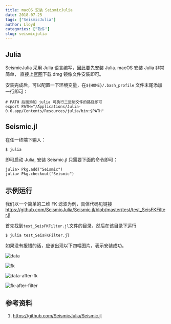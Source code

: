 ```yaml
---
title: macOS 安装 SeismicJulia 
date: 2018-07-25
tags: ["SeismicJulia"]
author: Lloyd
categories: ["软件"]
slug: seismicjulia
---
```


## Julia
SeismicJulia 采用 Julia 语言编写，因此要先安装 Julia. macOS 安装 Julia 非常简单，
直接上[官网](https://julialang.org/downloads/)下载 dmg 镜像文件安装即可。

安装完成后，可以配置一下环境变量，在`${HOME}/.bash_profile` 文件末尾添加一行即可：
```
# PATH 后面添加 julia 可执行二进制文件的路径即可
export PATH="/Applications/Julia-0.6.app/Contents/Resources/julia/bin:$PATH"
```

## Seismic.jl
在任一终端下输入：
```
$ julia 
```
即可启动 Julia, 安装 Seismic.jl 只需要下面的命令即可：
```
julia> Pkg.add("Seismic")
julia> Pkg.checkout("Seismic") 
```

## 示例运行
我们以一个简单的二维 FK 滤波为例，具体代码见链接 https://github.com/SeismicJulia/Seismic.jl/blob/master/test/test_SeisFKFilter.jl

首先找到`test_SeisFKFilter.jl`文件的目录，然后在该目录下运行
```
$ julia test_SeisFKFilter.jl
```
如果没有报错的话，应该出现以下四幅图片，表示安装成功。

![data](https://i.postimg.cc/XNdvdTkv/data.png)

![fk](https://i.postimg.cc/CL0xNmcs/fk.png)

![data-after-fk](https://i.postimg.cc/NjffhLqy/data-after-fk.png)

![fk-after-filter](https://i.postimg.cc/yYTYrc54/fk-after-filter.png)



## 参考资料
1. https://github.com/SeismicJulia/Seismic.jl

